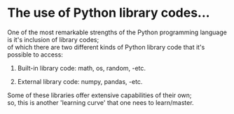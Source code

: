 # The use of Python library codes...

One of the most remarkable strengths of the Python programming language is it's inclusion of library codes;   
of which there are two different kinds of Python library code that it's possible to access:  

1. Built-in library code: math, os, random, -etc. 

2. External library code: numpy, pandas, -etc.

Some of these libraries offer extensive capabilities of their own;   
so, this is another 'learning curve' that one nees to learn/master.  
